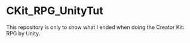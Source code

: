 # CKit_RPG_UnityTut

This repository is only to show what I ended when doing the Creator Kit: RPG by Unity.
